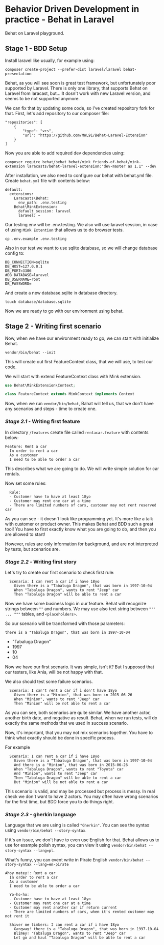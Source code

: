# Behavior Driven Development in practice - Behat in Laravel
Behat on Laravel playground.

## Stage 1 - BDD Setup

Install laravel like usually, for example using:

```
composer create-project --prefer-dist laravel/laravel behat-presentation
```

Behat, as you will see soon is great test framework, but unfortunately poor supported by Laravel.
There is only one library, that supports Behat on Laravel from laracast, but... 
It dosn't work with new Laravel version, and seems to be not supported anymore.

We can fix that by updating some code, so I've created repository fork for that.
First, let's add repository to our composer file:

```
"repositories": [
    {
        "type": "vcs",
        "url": "https://github.com/MWL91/Behat-Laravel-Extension"
    }
]
```

Now you are able to add required dev dependencies using:

```
composer require behat/behat behat/mink friends-of-behat/mink-extension laracasts/behat-laravel-extension:"dev-master as 1.1" --dev
```

After installation, we also need to configure our behat with behat.yml file. Create `behat.yml` file with contents below:

```
default:
  extensions:
    Laracasts\Behat:
      env_path: .env.testing
    Behat\MinkExtension:
      default_session: laravel
      laravel: ~
```

Our testing env will be .env.testing. We also will use laravel session, in case of using `Mink Extention` that allows us to do browser tests.

```
cp .env.example .env.testing
```

Also in our test we want to use sqlite database, so we will change database config to:

```
DB_CONNECTION=sqlite
DB_HOST=127.0.0.1
DB_PORT=3306
#DB_DATABASE=laravel
DB_USERNAME=root
DB_PASSWORD=
```

And create a new database.sqlite in database directory.

```
touch database/database.sqlite
```

Now we are ready to go with our environment using behat.

## Stage 2 - Writing first scenario

Now, when we have our environment ready to go, we can start with initialize Behat.

```
vendor/bin/behat --init
```

This will create out first FeatureContext class, that we will use, to test our code.

We will start with extend FeatureContext class with Mink extension.

```php
use Behat\MinkExtension\Context;

class FeatureContext extends MinkContext implements Context
```

Now, when we run `vendor/bin/behat`, Bahat will tell us, that we don't have any scenarios and steps - time to create one.

### *Stage 2.1* - Writing first feature

In directory `/features` create file called `rentacar.feature` with contents below:

```gherkin
Feature: Rent a car
  In order to rent a car
  As a customer
  I need to be able to order a car
```

This describes what we are going to do. We will write simple solution for car rentals.

Now set some rules:

```gherkin
  Rule:
  - Customer have to have at least 18yo
  - Customer may rent one car at a time
  - There are limited numbers of cars, customer may not rent reserved car
```

As you can see - it doesn't look like programming yet. It's more like a talk with customer or product owner.
This makes Behat and BDD such a great tool! You have to first exactly know what you are going to do, and then you are allowed to start!

However, rules are only information for background, and are not interpreted by tests, but scenarios are.

### *Stage 2.2* - Writing first story

Let's try to create our first scenario to check first rule:

```gherkin
  Scenario: I can rent a car if i have 18yo
    Given there is a "Tabaluga Dragon", that was born in 1997-10-04
    When "Tabaluga Dragon", wants to rent "Jeep" car
    Then "Tabaluga Dragon" will be able to rent a car
```

Now we have some business logic in our feature. Behat will recognize strings between `""` and numbers.
We may use also text string between `""" ... """` tables, and `<placeholders>`.

So our scenario will be transformed with those parameters:

```
there is a "Tabaluga Dragon", that was born in 1997-10-04
```

- "Tabaluga Dragon"
- 1997
- 10
- 04

Now we have our first scenario. It was simple, isn't it?
But I supposed that our testers, like Ania, will be not happy with that.

We also should test some failure scenarios.

```gherkin
  Scenario: I can't rent a car if i don't have 18yo
    Given there is a "Minion", that was born in 2015-06-26
    When "Minion", wants to rent "Jeep" car
    Then "Minion" will be not able to rent a car
```

As you can see, both scenarios are quite similar. We have another actor, another birth date, and negative as result.
Behat, when we run tests, will do exactly the same methods that we used in success scenario.

Now, it's important, that you may not mix scenarios together. 
You have to think what exactly should be done in specific process.

For example

```gherkin
  Scenario: I can rent a car if i have 18yo
    Given there is a "Tabaluga Dragon", that was born in 1997-10-04
    And there is a "Minion", that was born in 2015-06-26
    When "Tabaluga Dragon", wants to rent "Toyota" car
    And "Minion", wants to rent "Jeep" car
    Then "Tabaluga Dragon" will be able to rent a car
    But "Minion" will be not able to rent a car
```

This scenario is valid, and may be processed but process is messy. In real check we don't want to have 2 actors.
You may often have wrong scenarios for the first time, but BDD force you to do things right.

### *Stage 2.3* - gherkin language

Language that we are using is called `"Gherkin"`. You can see the syntax using `vendor/bin/behat --story-syntax`.

If it's an issue, we don't have to even use English for that.
Behat allows us to use for example polish syntax, you can view it using `vendor/bin/behat --story-syntax --lang=pl`.

What's funny, you can event write in Pirate English `vendor/bin/behat --story-syntax --lang=en-pirate`

```
Ahoy matey!: Rent a car
  In order to rent a car
  As a customer
  I need to be able to order a car

  Yo-ho-ho:
  - Customer have to have at least 18yo
  - Customer may rent one car at a time
  - Customer may rent another car if return current
  - There are limited numbers of cars, when it's rented customer may not rent it

  Shiver me timbers: I can rent a car if i have 18yo
    Gangway! there is a "Tabaluga Dragon", that was born in 1997-10-04
    Blimey! "Tabaluga Dragon", wants to rent "Jeep" car
    Let go and haul "Tabaluga Dragon" will be able to rent a car
```